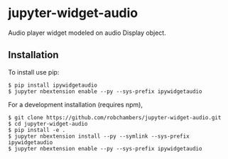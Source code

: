 jupyter-widget-audio
===============================

Audio player widget modeled on audio Display object.

Installation
------------

To install use pip:

    $ pip install ipywidgetaudio
    $ jupyter nbextension enable --py --sys-prefix ipywidgetaudio


For a development installation (requires npm),

    $ git clone https://github.com/robchambers/jupyter-widget-audio.git
    $ cd jupyter-widget-audio
    $ pip install -e .
    $ jupyter nbextension install --py --symlink --sys-prefix ipywidgetaudio
    $ jupyter nbextension enable --py --sys-prefix ipywidgetaudio
